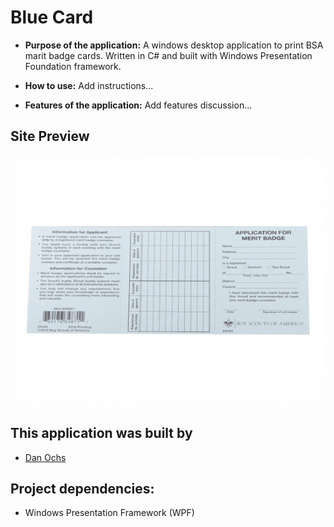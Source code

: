 # Blue Card
* **Purpose of the application:**
   A windows desktop application to print BSA marit badge cards.  Written in C# and built with Windows Presentation Foundation framework.

* **How to use:**
   Add instructions...

* **Features of the application:**
   Add features discussion...

## Site Preview
<img src="bluecard.jpg" height="400px" width="600px">

## This application was built by
- [Dan Ochs](https://github.com/DanOchs99)

## Project dependencies:
- Windows Presentation Framework (WPF)

